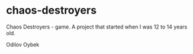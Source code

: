 # chaos-destroyers
Chaos Destroyers - game. A project that started when I was 12 to 14 years old.

Odilov Oybek
